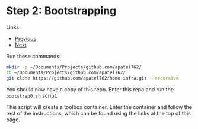 # Step 2: Bootstrapping

Links:

- [Previous](./01-FreshInstall.md)
- [Next](./03-AnsiblePlaybook.md)

Run these commands:

```bash
mkdir -p ~/Documents/Projects/github.com/apatel762/
cd ~/Documents/Projects/github.com/apatel762/
git clone https://github.com/apatel762/home-infra.git --recursive
```

You should now have a copy of this repo. Enter this repo and run the `bootstrap0.sh` script.

This script will create a toolbox container. Enter the container and follow the rest of the instructions, which can be found using the links at the top of this page.

